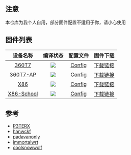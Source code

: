 ## 注意
本仓库为我个人自用，部分固件配置不适用于你，请小心使用

## 固件列表
| 设备名称 | 编译状态 | 配置文件 | 固件下载 |
| :-------------: | :-------------: | :-------------: | :-------------: |
| [360T7](https://github.com/QiYueYiya/OpenWrt-Actions/tree/main/360T7) | [![](https://github.com/QiYueYiya/OpenWrt-Actions/actions/workflows/360T7.yml/badge.svg)](https://github.com/QiYueYiya/OpenWrt-Actions/actions/workflows/360T7.yml) | [Config](https://github.com/QiYueYiya/OpenWrt-Actions/blob/main/360T7/.config) | [下载链接](https://github.com/QiYueYiya/OpenWrt-Actions/releases/tag/360T7) |
| [360T7-AP](https://github.com/QiYueYiya/OpenWrt-Actions/tree/main/360T7-AP) | [![](https://github.com/QiYueYiya/OpenWrt-Actions/actions/workflows/360T7-AP.yml/badge.svg)](https://github.com/QiYueYiya/OpenWrt-Actions/actions/workflows/360T7-AP.yml) | [Config](https://github.com/QiYueYiya/OpenWrt-Actions/blob/main/360T7/.config) | [下载链接](https://github.com/QiYueYiya/OpenWrt-Actions/releases/tag/360T7-AP) |
| [X86](https://github.com/QiYueYiya/OpenWrt-Actions/tree/main/X86) | [![](https://github.com/QiYueYiya/OpenWrt-Actions/actions/workflows/X86.yml/badge.svg)](https://github.com/QiYueYiya/OpenWrt-Actions/actions/workflows/X86.yml) | [Config](https://github.com/QiYueYiya/OpenWrt-Actions/blob/main/X86/.config) | [下载链接](https://github.com/QiYueYiya/OpenWrt-Actions/releases/tag/X86) |
| [X86-School](https://github.com/QiYueYiya/OpenWrt-Actions/tree/main/X86-School) | [![](https://github.com/QiYueYiya/OpenWrt-Actions/actions/workflows/X86-School.yml/badge.svg)](https://github.com/QiYueYiya/OpenWrt-Actions/actions/workflows/X86-School.yml) | [Config](https://github.com/QiYueYiya/OpenWrt-Actions/blob/main/X86-School/.config) | [下载链接](https://github.com/QiYueYiya/OpenWrt-Actions/releases/tag/X86-School) |

## 参考
- [P3TERX](https://github.com/P3TERX/Actions-OpenWrt)
- [hanwckf](https://github.com/hanwckf/immortalwrt-mt798x)
- [padavanonly](https://github.com/padavanonly/immortalwrtARM)
- [immortalwrt](https://github.com/immortalwrt/immortalwrt)
- [coolsnowwolf](https://github.com/coolsnowwolf/lede)
